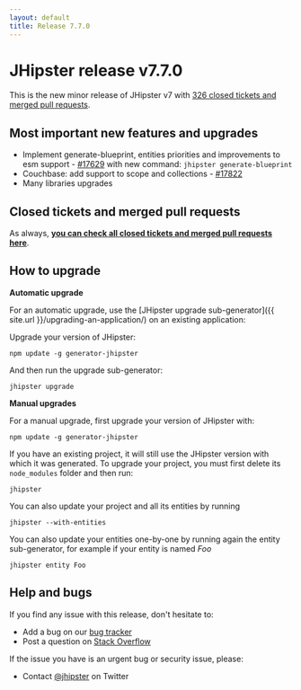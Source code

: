 ```yaml
---
layout: default
title: Release 7.7.0
---
```


JHipster release v7.7.0
==================

This is the new minor release of JHipster v7 with [326 closed tickets and merged pull requests](https://github.com/jhipster/generator-jhipster/issues?q=milestone%3A7.7.0+is%3Aclosed).


Most important new features and upgrades
-------------

- Implement generate-blueprint, entities priorities and improvements to esm support - [#17629](https://github.com/jhipster/generator-jhipster/pull/17629) with new command: `jhipster generate-blueprint`
- Couchbase: add support to scope and collections - [#17822](https://github.com/jhipster/generator-jhipster/pull/17822)
- Many libraries upgrades

Closed tickets and merged pull requests
------------
As always, __[you can check all closed tickets and merged pull requests here](https://github.com/jhipster/generator-jhipster/issues?q=milestone%3A7.7.0+is%3Aclosed)__.

How to upgrade
------------

**Automatic upgrade**

For an automatic upgrade, use the [JHipster upgrade sub-generator]({{ site.url }}/upgrading-an-application/) on an existing application:

Upgrade your version of JHipster:

```
npm update -g generator-jhipster
```

And then run the upgrade sub-generator:

```
jhipster upgrade
```

**Manual upgrades**

For a manual upgrade, first upgrade your version of JHipster with:

```
npm update -g generator-jhipster
```

If you have an existing project, it will still use the JHipster version with which it was generated.
To upgrade your project, you must first delete its `node_modules` folder and then run:

```
jhipster
```

You can also update your project and all its entities by running

```
jhipster --with-entities
```

You can also update your entities one-by-one by running again the entity sub-generator, for example if your entity is named _Foo_

```
jhipster entity Foo
```


Help and bugs
--------------

If you find any issue with this release, don't hesitate to:

- Add a bug on our [bug tracker](https://github.com/jhipster/generator-jhipster/issues?state=open)
- Post a question on [Stack Overflow](http://stackoverflow.com/tags/jhipster/info)

If the issue you have is an urgent bug or security issue, please:

- Contact [@jhipster](https://twitter.com/jhipster) on Twitter
